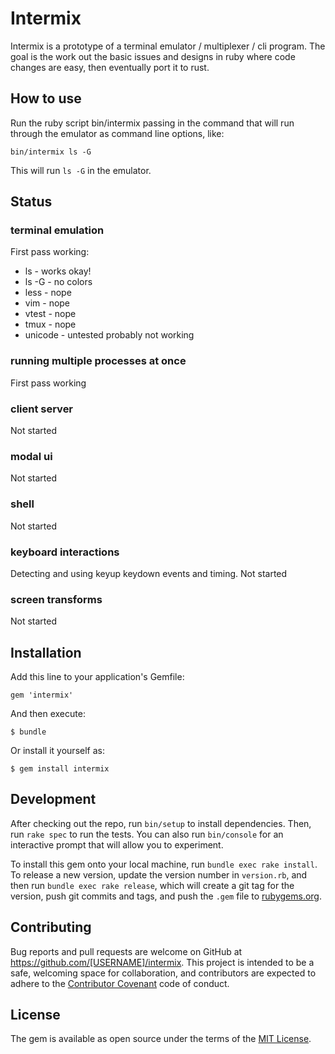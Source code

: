 # Intermix

Intermix is a prototype of a terminal emulator / multiplexer / cli
program. The goal is the work out the basic issues and designs in ruby
where code changes are easy, then eventually port it to rust.

## How to use

Run the ruby script bin/intermix passing in the command that will run
through the emulator as command line options, like:

    bin/intermix ls -G

This will run `ls -G` in the emulator.

## Status

### terminal emulation

First pass working:

* ls - works okay!
* ls -G - no colors
* less - nope
* vim - nope
* vtest - nope
* tmux - nope
* unicode - untested probably not working

### running multiple processes at once

First pass working

### client server

Not started

### modal ui

Not started

### shell

Not started

### keyboard interactions

Detecting and using keyup keydown events and timing. Not started

### screen transforms

Not started

## Installation

Add this line to your application's Gemfile:

    gem 'intermix'

And then execute:

    $ bundle

Or install it yourself as:

    $ gem install intermix

## Development

After checking out the repo, run `bin/setup` to install dependencies.
Then, run `rake spec` to run the tests. You can also run `bin/console`
for an interactive prompt that will allow you to experiment.

To install this gem onto your local machine, run `bundle exec rake
install`. To release a new version, update the version number in
`version.rb`, and then run `bundle exec rake release`, which will create
a git tag for the version, push git commits and tags, and push the
`.gem` file to [rubygems.org](https://rubygems.org).

## Contributing

Bug reports and pull requests are welcome on GitHub at
https://github.com/[USERNAME]/intermix. This project is intended to be a
safe, welcoming space for collaboration, and contributors are expected
to adhere to the [Contributor Covenant](contributor-covenant.org) code
of conduct.

## License

The gem is available as open source under the terms of the [MIT
License](http://opensource.org/licenses/MIT).
